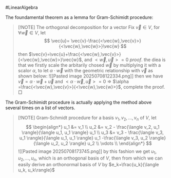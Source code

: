 #LinearAlgebra 

The foundamental theorem as a lemma for Gram-Schimidt procedure:
> [!NOTE] The orthogonal decomposition for a vector
> Fix $\vec{v} \in V$, for $\forall \vec{w} \in V$, let
> $$
> \vec{u}= \vec{v}-\frac{<\vec{w},\vec{v}>}{<\vec{w},\vec{w}>}\vec{w}
> $$
> then $\vec{v}=\vec{u}+\frac{<\vec{w},\vec{v}>}{<\vec{w},\vec{w}>}\vec{w}$, and $<\vec{w},\vec{u}> =0$
> $proof.$
> the diea is that we firstly scale the arbitarily chosed $\vec{w}$ by multiplying it with a scalor $\alpha$, to let $\alpha \cdot \vec{w}$ with the geometric relationship with $\vec{v}$ as shown below:
> ![[Pasted image 20250708122334.png]]
> then we have $\vec{v}=\alpha \cdot \vec{w}+\vec{u}$ and $<\alpha \cdot \vec{w},\vec{u}> =0$ $\Longrightarrow$ $\alpha =\frac{<\vec{w},\vec{v}>}{<\vec{w},\vec{w}>}$, complete the proof. $\Box$

The Gram-Schimidt procedure is actually applying the method above several times on a list of vectors.
> [!NOTE] Gram-Schmidt procedure
> for a basis $v_1, v_2, ..., v_n$ of $V$, let 
> $$
> \begin{align*}  
>u_1 &= v_1 \\  
>u_2 &= v_2 - \frac{\langle v_2, u_1 \rangle}{\langle u_1, u_1 \rangle} u_1  \\
>u_3 &= v_3 - \frac{\langle v_3, u_1 \rangle}{\langle u_1, u_1 \rangle} u_1 -\frac{\langle v_3, u_2 \rangle}{\langle u_2, u_2 \rangle} u_2 \\
>\vdots \\
\end{align*}
> $$
> ![[Pasted image 20250708173745.png]]
> by this fashion we get $u_1, u_2,... ,u_n$, which is an orthogonal basis of $V$, then from which we can easily derive an orthonormal basis of $V$ by $e_k=\frac{u_k}{\langle u_k, u_k\rangle}$
